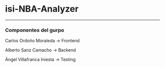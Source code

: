 # isi-NBA-Analyzer
---------------
### Componentes del gurpo
Carlos Ordoño Moraleda -> Frontend 

Alberto Sanz Camacho -> Backend 

Ángel Villafranca Iniesta -> Testing 
